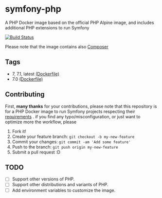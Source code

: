 # symfony-php
A PHP Docker image based on the official PHP Alpine image, and includes additional PHP extensions to run Symfony

[![Build Status](https://travis-ci.org/kariae/symfony-php.svg?branch=master)](https://travis-ci.org/kariae/symfony-php)

Please note that the image contains also [Composer](https://getcomposer.org/)

## Tags
* 7, 7.1, latest [(Dockerfile)](https://github.com/kariae/symfony-php/blob/master/7.1/Dockerfile)
* 7.0 [(Dockerfile)](https://github.com/kariae/symfony-php/blob/master/7.0/Dockerfile)

## Contributing
First, **many thanks** for your contributions, please note that this repository is for a PHP Docker image to run Symfony projects respecting their [requirements](http://symfony.com/doc/current/reference/requirements.html) . if you find any typo/misconfiguration, or just want to optimize more the workflow, please

1. Fork it!
2. Create your feature branch: `git checkout -b my-new-feature`
3. Commit your changes: `git commit -am 'Add some feature'`
4. Push to the branch: `git push origin my-new-feature`
5. Submit a pull request :D

## TODO
- [ ] Support other versions of PHP.
- [ ] Support other distributions and variants of PHP.
- [ ] Add environment variables to customize the image.
